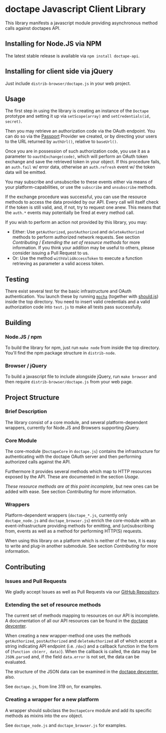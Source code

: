 # doctape Javascript Client Library


This library manifests a javascript module providing asynchronous method calls against doctapes API.


## Installing for Node.JS via NPM

The latest stable release is available via `npm install doctape-api`.


## Installing for client side via jQuery

Just include `distrib-browser/doctape.js` in your web project.


## Usage

The first step in using the library is creating an instance of the `Doctape` prototype and setting it up via `setScope(array)` and `setCredentials(id, secret)`.

Then you may retrieve an authorization code via the OAuth endpoint. You can do so via the [Passport](http://passportjs.org/guide/) Provider we created, or by directing your users to the URL returned by `authUrl()`, relative to `baseUrl()`.

Once you are in possession of such authorization code, you use it as a parameter to `oauthExchange(code)`, which will perform an OAuth token exchange and save the retrieved token in your object. If this procedure fails, an `auth.fail` w/ error data, otherwise an `auth.refresh` event w/ the token data will be emitted.

You may subscribe and unsubscribe to these events either via means of your platform-capabilities, or use the `subscribe` and `unsubscribe` methods.

If the exchange procedure was successful, you can use the resource methods to access the data provided by our API. Every call will itself check if the token is still valid, and, if not, try to request one anew. This means that the `auth.*` events may potentially be fired at every method call.

If you wish to perform an action not provided by this library, you may:

- Either: Use `getAuthorized`, `postAuthorized` and `deleteAuthorized` methods to perform authorized network requests. See section *Contributing* / *Extending the set of resource methods* for more information. If you think your addition may be useful to others, please consider issuing a Pull Request to us.
- Or: Use the method `withValidAccessToken` to execute a function retrieving as parameter a valid access token.


## Testing

There exist several test for the basic infrastructure and OAuth authentication. You launch these by running [`mocha`](http://visionmedia.github.com/mocha/) (together with [should.js](http://github.com/visionmedia/should.js)) inside the top directory. You need to insert valid credentials and a valid authorization code into `test.js` to make all tests pass successfully.


## Building

### Node.JS / npm

To build the library for npm, just run `make node` from inside the top directory. You'll find the npm package structure in `distrib-node`.

### Browser / jQuery

To build a javascript file to include alongside jQuery, run `make browser` and then require `distrib-browser/doctape.js` from your web page.


## Project Structure

### Brief Description

The library consist of a core module, and several platform-dependent wrappers, currently for Node.JS and Browsers supporting jQuery.

### Core Module

The core-module (`DoctapeCore` in `doctape.js`) contains the infrastructure for authenticating with the doctape OAuth server and then performing authorized calls against the API.

Furthermore it provides several methods which map to HTTP resources exposed by the API. These are documented in the section *Usage*.

_These resource methods are at this point incomplete_, but new ones can be added with ease. See section *Contributing* for more information.

### Wrappers

Platform-dependent wrappers (`doctape_*.js`, currently only `doctape_node.js` and `doctape_browser.js`) enrich the core-module with an event-infrastructure providing methods for emitting, and (un)subscribing from, events as well as a method for performing HTTP(S) requests.

When using this library on a platform which is neither of the two, it is easy to write and plug-in another submodule. See section *Contributing* for more information.


## Contributing

### Issues and Pull Requests

We gladly accept Issues as well as Pull Requests via our [GitHub Repository](http://github.com/doctape/doctape-client-js).

### Extending the set of resource methods

The current set of methods mapping to resources on our API is incomplete. A documentation of all our API resources can be found in the [doctape devcenter](https://developer.doctape.com/resources).

When creating a new wrapper-method one uses the methods `getAuthorized`, `postAuthorized` and `deleteAuthorized` all of which accept a string indicating API endpoint (i.e. `/doc`) and a callback function in the form of (`function cb(err, data)`). When the callback is called, the data may be `JSON.parse`d and, if the field `data.error` is not set, the data can be evaluated.

The structure of the JSON data can be examined in the [doctape devcenter](https://developer.doctape.com/resources), also.

See `doctape.js`, from line 319 on, for examples.

### Creating a wrapper for a new platform

A wrapper should subclass the `DoctapeCore` module and add its specific methods as mixins into the `env` object.

See `doctape_node.js` and `doctape_browser.js` for examples.